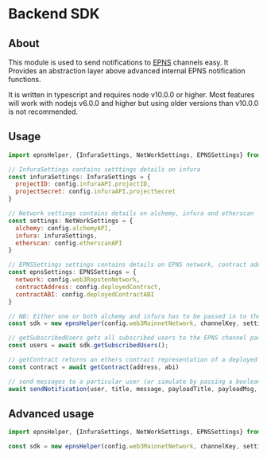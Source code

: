 # Backend SDK


## About

This module is used to send notifications to [EPNS](http://www.epns.io/) channels easy. It Provides an abstraction layer
above advanced internal EPNS notification functions.

It is written in typescript and requires node v10.0.0 or higher.
Most features will work with nodejs v6.0.0 and higher but using older versions than v10.0.0 is not recommended.



## Usage

```javascript
import epnsHelper, {InfuraSettings, NetWorkSettings, EPNSSettings} from '../helpers/notificationHelper'

// InfuraSettings contains setttings details on infura
const infuraSettings: InfuraSettings = {
  projectID: config.infuraAPI.projectID,
  projectSecret: config.infuraAPI.projectSecret
}

// Network settings contains details on alchemy, infura and etherscan
const settings: NetWorkSettings = {
  alchemy: config.alchemyAPI,
  infura: infuraSettings,
  etherscan: config.etherscanAPI
}

// EPNSSettings settings contains details on EPNS network, contract address and contract ABI
const epnsSettings: EPNSSettings = {
  network: config.web3RopstenNetwork,
  contractAddress: config.deployedContract,
  contractABI: config.deployedContractABI
}

// NB: Either one or both alchemy and infura has to be passed in to the sdk settings
const sdk = new epnsHelper(config.web3MainnetNetwork, channelKey, settings)

// getSubscribedUsers gets all subscribed users to the EPNS channel passed in on initialisation
const users = await sdk.getSubscribedUsers();

// getContract returns an ethers contract representation of a deployed instance
const contract = await getContract(address, abi)

// send messages to a particular user (or simulate by passing a boolean)
await sendNotification(user, title, message, payloadTitle, payloadMsg, notificationType, simulate)
```

## Advanced usage

```javascript
import epnsHelper, {InfuraSettings, NetWorkSettings, EPNSSettings} from '../helpers/notificationHelper'

const sdk = new epnsHelper(config.web3MainnetNetwork, channelKey, settings)
```